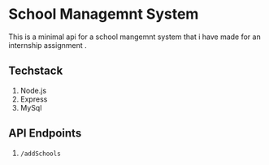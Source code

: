 # School Managemnt System 

This is a minimal api for a school mangemnt system that i 
have made for an internship assignment . 

## Techstack 

1. Node.js
2. Express
3. MySql

## API Endpoints

1. `/addSchools`

